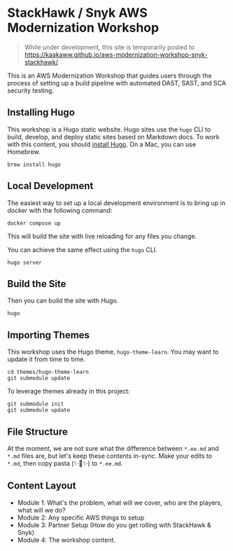 # StackHawk / Snyk AWS Modernization Workshop

> While under development, this site is temporarily posted to https://kaakaww.github.io/aws-modernization-workshop-snyk-stackhawk/.

This is an AWS Modernization Workshop that guides users through the process of setting up a build pipeline with automated DAST, SAST, and SCA security testing.

## Installing Hugo

This workshop is a Hugo static website. Hugo sites use the `hugo` CLI to build, develop, and deploy static sites based on Markdown docs. To work with this content, you should [install Hugo](https://gohugo.io/installation/). On a Mac, you can use Homebrew.

```shell
brew install hugo
```

## Local Development

The easiest way to set up a local development environment is to bring up in docker with the following command:

```shell
docker compose up
```

This will build the site with live reloading for any files you change.

You can achieve the same effect using the `hugo` CLI.

```shell
hugo server
```

## Build the Site

Then you can build the site with Hugo.

```shell
hugo
```

## Importing Themes

This workshop uses the Hugo theme, `hugo-theme-learn`. You may want to update it from time to time.

```shell
cd themes/hugo-theme-learn
git submodule update
```

To leverage themes already in this project:
```shell
git submodule init
git submodule update
```

## File Structure

At the moment, we are not sure what the difference between `*.ee.md` and `*.md` files are, but let's keep these contents in-sync.
Make your edits to `*.md`, then copy pasta (✨🍝✨) to `*.ee.md`.

## Content Layout

* Module 1: What's the problem, what will we cover, who are the players, what will we do?
* Module 2: Any specific AWS things to setup
* Module 3: Partner Setup (How do you get rolling with StackHawk & Snyk)
* Module 4: The workshop content.
